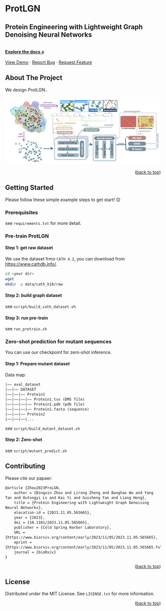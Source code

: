 <!-- Improved compatibility of back to top link: See: https://github.com/bzho3923/ProtLGN/pull/73 -->
<a name="readme-top"></a>

<!-- PROJECT LOGO -->
<div align="left">
  <h1 align="left">ProtLGN</h1>

  <p align="left">
    <h2>Protein Engineering with Lightweight Graph Denoising Neural Networks</h2>
    <br />
    <a href="https://github.com/bzho3923/ProtLGN"><strong>Explore the docs »</strong></a>
    <br />
    <br />
    <a href="https://github.com/bzho3923/ProtLGN">View Demo</a>
    ·
    <a href="https://github.com/bzho3923/ProtLGN/issues">Report Bug</a>
    ·
    <a href="https://github.com/bzho3923/ProtLGN/issues">Request Feature</a>
  </p>
</div>


<!-- ABOUT THE PROJECT -->
## About The Project

We design ProtLGN..

<a href="https://github.com/bzho3923/ProtLGN">
    <img src="img/logo.png" alt="Logo">
  </a>

<p align="right">(<a href="#readme-top">back to top</a>)</p>


<!-- GETTING STARTED -->
## Getting Started

Please follow these simple example steps to get start! 😊

### Prerequisites

see `requirements.txt` for more detail.

### Pre-train ProtLGN

#### Step 1: get raw dataset

We use the dataset frmo `CATH 4.2`, you can download from https://www.cathdb.info/.

```sh
cd <your dir>
wget 
mkdir -p data/cath_k10/raw
```

#### Step 2: build graph dataset

see `script/build_cath_dataset.sh`

#### Step 3: run pre-train

see `run_pretrain.sh`

### Zero-shot prediction for mutant sequences

You can use our checkpoint for zero-shot inference.


#### Step 1: Prepare mutant dataset

Data map: 

```
|—— eval_dataset
|——|—— DATASET
|——|——|—— Protein1
|——|——|——|—— Protein1.tsv (DMS file)
|——|——|——|—— Protein1.pdb (pdb file)
|——|——|——|—— Protein1.fasta (sequence)
|——|——|—— Protein2
|——|——|——|...
```

see `script/build_mutant_dataset.sh`

#### Step 2: Zero-shot

see `script/mutant_predict.sh`

<!-- CONTRIBUTING -->
## Contributing

Please cite our papaer:
```
@article {Zhou2023ProLGN,
	author = {Bingxin Zhou and Lirong Zheng and Banghao Wu and Yang Tan and Outongyi Lv and Kai Yi and Guisheng Fan and Liang Hong},
	title = {Protein Engineering with Lightweight Graph Denoising Neural Networks},
	elocation-id = {2023.11.05.565665},
	year = {2023},
	doi = {10.1101/2023.11.05.565665},
	publisher = {Cold Spring Harbor Laboratory},
	URL = {https://www.biorxiv.org/content/early/2023/11/05/2023.11.05.565665},
	eprint = {https://www.biorxiv.org/content/early/2023/11/05/2023.11.05.565665.full.pdf},
	journal = {bioRxiv}
}
```

<p align="right">(<a href="#readme-top">back to top</a>)</p>



<!-- LICENSE -->
## License

Distributed under the MIT License. See `LICENSE.txt` for more information.

<p align="right">(<a href="#readme-top">back to top</a>)</p>


